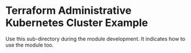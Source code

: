 # Terraform Administrative Kubernetes Cluster Example

Use this sub-directory during the module development. It indicates how to use the module too.
